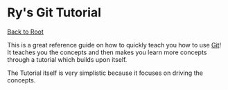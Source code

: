 Ry's Git Tutorial
=================

[Back to Root](../../../../README.md#reference-material)

This is a great reference guide on how to quickly teach you how to use [Git](https://en.wikipedia.org/wiki/Git_(software))! It teaches you the concepts and then makes you learn more concepts through a tutorial which builds upon itself.

The Tutorial itself is very simplistic because it focuses on driving the concepts.